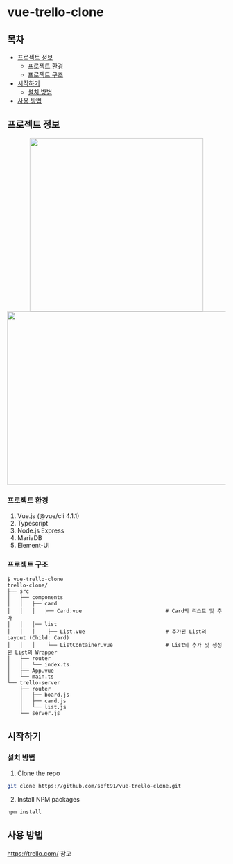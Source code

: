 # vue-trello-clone

## 목차

* [프로젝트 정보](#프로젝트-정보)
  * [프로젝트 환경](#프로젝트-환경)
  * [프로젝트 구조](#프로젝트-구조)
* [시작하기](#시작하기)
  * [설치 방법](#설치-방법)
* [사용 방법](#사용-방법)


## 프로젝트 정보

<p align="center">
<img src="http://soft91.ipdisk.co.kr:80/publist/HDD1/%EB%AC%B8%EC%84%9C/Git/vue-trello-clone/vue-trello-clone(main).png" width="400" height="400"/>
<img src="http://soft91.ipdisk.co.kr:80/publist/HDD1/%EB%AC%B8%EC%84%9C/Git/vue-trello-clone/vue-trello-clone(list).png" width="800" height="400"/>
</p>

### 프로젝트 환경

1. Vue.js (@vue/cli 4.1.1)
2. Typescript
3. Node.js Express
4. MariaDB
5. Element-UI

### 프로젝트 구조

```
$ vue-trello-clone
trello-clone/
├── src
│   ├── components
│   │   ├── card
│   │   │   ├── Card.vue                           # Card의 리스트 및 추가
│   │   │── list
│   │   │    ├── List.vue                          # 추가된 List의 Layout (Child: Card)
│   │   │    └── ListContainer.vue                 # List의 추가 및 생성된 List의 Wrapper
│   ├── router
│   │   └── index.ts
│   ├── App.vue
│   └── main.ts
└── trello-server
    ├── router
    │   ├── board.js
    │   ├── card.js
    │   └── list.js
    └── server.js
```

## 시작하기

### 설치 방법

1. Clone the repo
```sh
git clone https://github.com/soft91/vue-trello-clone.git
```
2. Install NPM packages
```sh
npm install
```

## 사용 방법
<https://trello.com/> 참고
